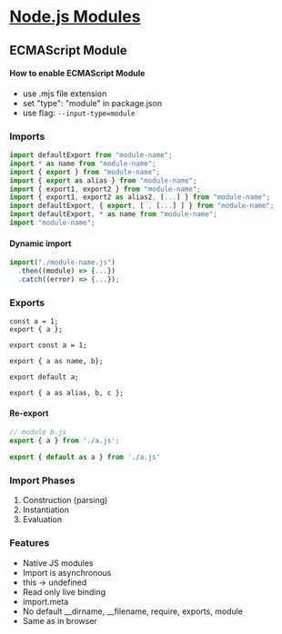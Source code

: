 # [Node.js Modules](https://youtu.be/RXFOAqsWzFA)

## ECMAScript Module
#### How to enable ECMAScript Module
* use .mjs file extension
* set "type": "module" in package.json
* use flag: `--input-type=module`

### Imports
```js
import defaultExport from "module-name";
import * as name from "module-name";
import { export } from "module-name";
import { export as alias } from "module-name";
import { export1, export2 } from "module-name";
import { export1, export2 as alias2, [...] } from "module-name";
import defaultExport, { export, [ , [...] ] } from "module-name";
import defaultExport, * as name from "module-name";
import "module-name";
```

#### Dynamic import
```js
import("./module-name.js")
  .then((module) => {...})
  .catch((error) => {...});
```

### Exports
```
const a = 1;
export { a };

export const a = 1;

export { a as name, b};

export default a;

export { a as alias, b, c };
```

#### Re-export
```js
// module b.js
export { a } from './a.js';

export { default as a } from './a.js'
```

### Import Phases
1. Construction (parsing)
2. Instantiation
3. Evaluation

### Features
* Native JS modules
* Import is asynchronous
* this -> undefined
* Read only live binding
* import.meta
* No default __dirname, __filename, require, exports, module
* Same as in browser